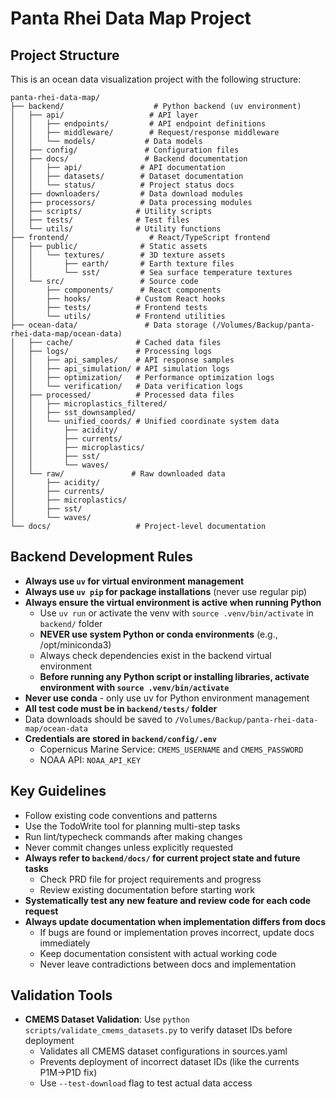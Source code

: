 # Panta Rhei Data Map Project

## Project Structure
This is an ocean data visualization project with the following structure:

```
panta-rhei-data-map/
├── backend/                    # Python backend (uv environment)
│   ├── api/                   # API layer
│   │   ├── endpoints/         # API endpoint definitions
│   │   ├── middleware/        # Request/response middleware
│   │   └── models/           # Data models
│   ├── config/               # Configuration files
│   ├── docs/                 # Backend documentation
│   │   ├── api/             # API documentation
│   │   ├── datasets/        # Dataset documentation
│   │   └── status/          # Project status docs
│   ├── downloaders/         # Data download modules
│   ├── processors/          # Data processing modules
│   ├── scripts/            # Utility scripts
│   ├── tests/              # Test files
│   └── utils/              # Utility functions
├── frontend/                  # React/TypeScript frontend
│   ├── public/              # Static assets
│   │   └── textures/        # 3D texture assets
│   │       ├── earth/       # Earth texture files
│   │       └── sst/         # Sea surface temperature textures
│   └── src/                 # Source code
│       ├── components/      # React components
│       ├── hooks/          # Custom React hooks
│       ├── tests/          # Frontend tests
│       └── utils/          # Frontend utilities
├── ocean-data/               # Data storage (/Volumes/Backup/panta-rhei-data-map/ocean-data)
│   ├── cache/              # Cached data files
│   ├── logs/               # Processing logs
│   │   ├── api_samples/    # API response samples
│   │   ├── api_simulation/ # API simulation logs
│   │   ├── optimization/   # Performance optimization logs
│   │   └── verification/   # Data verification logs
│   ├── processed/          # Processed data files
│   │   ├── microplastics_filtered/
│   │   ├── sst_downsampled/
│   │   └── unified_coords/ # Unified coordinate system data
│   │       ├── acidity/
│   │       ├── currents/
│   │       ├── microplastics/
│   │       ├── sst/
│   │       └── waves/
│   └── raw/               # Raw downloaded data
│       ├── acidity/
│       ├── currents/
│       ├── microplastics/
│       ├── sst/
│       └── waves/
└── docs/                   # Project-level documentation
```

## Backend Development Rules
- **Always use `uv` for virtual environment management**
- **Always use `uv pip` for package installations** (never use regular pip)
- **Always ensure the virtual environment is active when running Python**
  - Use `uv run` or activate the venv with `source .venv/bin/activate` in `backend/` folder
  - **NEVER use system Python or conda environments** (e.g., /opt/miniconda3)
  - Always check dependencies exist in the backend virtual environment
  - **Before running any Python script or installing libraries, activate environment with `source .venv/bin/activate`**
- **Never use conda** - only use uv for Python environment management
- **All test code must be in `backend/tests/` folder**
- Data downloads should be saved to `/Volumes/Backup/panta-rhei-data-map/ocean-data`
- **Credentials are stored in `backend/config/.env`**
  - Copernicus Marine Service: `CMEMS_USERNAME` and `CMEMS_PASSWORD`
  - NOAA API: `NOAA_API_KEY`

## Key Guidelines
- Follow existing code conventions and patterns
- Use the TodoWrite tool for planning multi-step tasks
- Run lint/typecheck commands after making changes
- Never commit changes unless explicitly requested
- **Always refer to `backend/docs/` for current project state and future tasks**
  - Check PRD file for project requirements and progress
  - Review existing documentation before starting work
- **Systematically test any new feature and review code for each code request**
- **Always update documentation when implementation differs from docs**
  - If bugs are found or implementation proves incorrect, update docs immediately
  - Keep documentation consistent with actual working code
  - Never leave contradictions between docs and implementation

## Validation Tools
- **CMEMS Dataset Validation**: Use `python scripts/validate_cmems_datasets.py` to verify dataset IDs before deployment
  - Validates all CMEMS dataset configurations in sources.yaml
  - Prevents deployment of incorrect dataset IDs (like the currents P1M→P1D fix)
  - Use `--test-download` flag to test actual data access